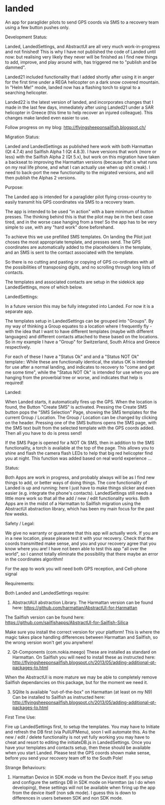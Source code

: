 landed
======

An app for paraglider pilots to send GPS coords via SMS to a recovery team using a few button pushes only.

Development Status:

Landed, LandedSettings, and AbstractUI are all very much work-in-progress and not finished! This is why I have not published the code of Landed until now: but realising very likely they never will be finished as I find new things to add, improve, and play around with, has triggered me to "publish and be dammed".

Landed21 included functionality that I added shortly after using it in anger for the first time under a REGA helicopter on a dark snow covered mountain. In "Helm Me!" mode, landed now has a flashing torch to signal to a searching helicopter.

Landed22 is the latest version of landed, and incorporates changes that I made in the last few days, immediately after using Landed21 under a SAR helicopter in Greece (this time to help recover an injured colleague). This changes make landed even easier to use.

Follow progress on my blog: http://flyingsheeponsailfish.blogspot.ch/

Migration Status:

Landed and LandedSettings as published here work with both Harmattan (Qt 4.7.4) and Sailfish Alpha 1 (Qt 4.8.3). I have versions that work (more or less) with the Sailfish Alpha 2 (Qt 5.x), but work on this migration have taken a backseat to improving the Harmattan versions (because that is what runs on my real life phone, and what I can actually use when up shit creak). I need to back-port the new functionality to the migrated versions, and will then publish the Alphas 2 versions.

Purpose:

The Landed app is intended for a paraglider pilot flying cross-country to easily transmit his GPS coordinates via SMS to a recovery team.

The app is intended to be used "in action" with a bare minimum of button presses. The thinking behind this is that the pilot may be in the best case tired, and in the worse case hanging from a tree! So the app has to be very simple to use, with any "hard work" done beforehand.

To achieve this we use prefilled SMS templates. On landing the Pilot just choses the most appropriate template, and presses send. The GPS coordinates are automatically added to the placeholders in the template, and an SMS is sent to the contact associated with the template.

So there is no cutting and pasting or copying of GPS co-ordinates with all the possibilities of transposing digits, and no scrolling through long lists of contacts.

The templates and associated contacts are setup in the sidekick app LandedSettings, more of which below.


LandedSettings:

In a future version this may be fully integrated into Landed. For now it is a separate app.

The templates setup in LandedSettings can be grouped into "Groups". By my way of thinking a Group equates to a location where I frequently fly - with the idea that I want to have different templates (maybe with different languages) and different contacts attached to these based on the locations. So in my example I have a "Group" for Switzerland, South Africa and Greece respectively.

For each of these I have a "Status Ok" and and a "Status NOT Ok" template:: While these are functionally identical, the status OK is intended for use after a normal landing, and indicates to recovery to "come and get me some time", while the "Status NOT Ok" is intended for use when you are hanging from the proverbial tree or worse, and indicates that help is required!

Landed:

When Landed starts, it automatically fires up the GPS. When the location is found, the Button "Create SMS" is activated.
Pressing the Create SMS button pops the "SMS Selection" Page, showing the SMS templates for the current Group / Location. The Group / Location can be changed by clicking on the header.
Pressing one of the SMS buttons opens the SMS page, with the SMS text built from the selected template with the GPS coords added. Then all you have to do is press send!

If the SMS Page is opened for a NOT Ok SMS, then in addition to the SMS functionality, a torch is available at the top of the page. This allows you to shine and flash the camera flash LEDs to help that big red helicopter find you at night. This function was added based on real world experience …

Status:

Both Apps are work in progress, and probably always will be as I find new things to add, or better ways of doing things.
The core functionality of Landed is up and running: here I just have to make things slicker and even easier (e.g. integrate the phone's contacts).
LandedSettings still needs a little more work so that all the add / new / edit functionality works.
Both Apps are in the midst of a Harmattan to Sailfish migration using the AbstractUI abstraction library, which has been my main focus for the past few weeks.


Safety / Legal:

We give no warranty or guarantee that this app will actually work. If you are in a new location, please please test it with your recovery. Check that the coords transmitted make sense, and you and your recovery agree that you know where you are! I have not been able to test this app "all over the world", so I cannot totally eliminate the possibility that there maybe an error in the coordinates algorithm!

For the app to work you will need both GPS reception, and Cell-phone signal

Requirements:

Both Landed and LandedSettings require:

1) AbstractAUI abstraction Library.
The Harmattan version can be found here: https://github.com/harmattan/AbstractUI-for-Harmattan

The Sailfish version can be found here: https://github.com/sailfishapps/AbstractUI-for-Sailfish-Silica

Make sure you install the correct version for your platform! This is where the magic takes place handling differences between Harmattan and Sailfish, so the wrong version won't get you anywhere!

2) Qt-Components (com.nokia.meego)
These are installed as standard on Harmattan.
On Sailfish you will need to install these as instructed here: 
http://flyingsheeponsailfish.blogspot.ch/2013/05/adding-additional-qt-packages-to.html

When the AbstractUI is more mature we may be able to completely remove Sailfish dependancies on this package, but for the moment we need it.

3) SQlite
Is available "out-of-the-box" on Harmattan (at least on my N9)
Can be installed to Sailfish as instructed here:
http://flyingsheeponsailfish.blogspot.ch/2013/05/adding-additional-qt-packages-to.html

First Time Use:

Fire up LandedSettings first, to setup the templates.
You may have to Initiate and refresh the DB first (via PullUPMenu), soon I will automate this.
As the new / edit / delete functionality is not yet fully working you may have to cheat and resort to editing the initiateDB.js in LandedSettings.
Once you have your templates and contacts setup, then these should be available when you start Landed.
Please test the GPS coords shown make sense, before you send your recovery team off to the South Pole!


Strange Behaviours:

1) Harmattan Device in SDK mode vs from the Device itself.
If you setup and configure the settings DB in SDK mode on Harmttan (as I do when developing), these settings will not be available when firing up the app from the device itself (non sdk mode). I guess this is down to differences in users between SDK and non SDK mode.


